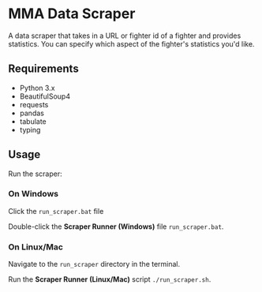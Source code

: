 # MMA Data Scraper

A data scraper that takes in a URL or fighter id of a fighter and provides statistics.
You can specify which aspect of the fighter's statistics you'd like.

## Requirements
- Python 3.x
- BeautifulSoup4
- requests
- pandas
- tabulate
- typing

## Usage 
Run the scraper: 

### On Windows

Click the `run_scraper.bat` file 

Double-click the **Scraper Runner (Windows)** file `run_scraper.bat`.

### On Linux/Mac

Navigate to the `run_scraper` directory in the terminal.

Run the **Scraper Runner (Linux/Mac)** script `./run_scraper.sh`.


